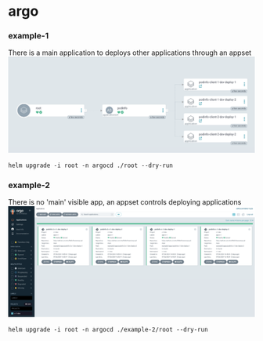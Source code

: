 # argo
### example-1

There is a main application to deploys other applications through an appset
<img src="./example-1-1.png"></img>
```
helm upgrade -i root -n argocd ./root --dry-run
```


### example-2
There is no 'main' visible app, an appset controls deploying applications
<img src="./example-2-1.png"></img>
```
helm upgrade -i root -n argocd ./example-2/root --dry-run
```
